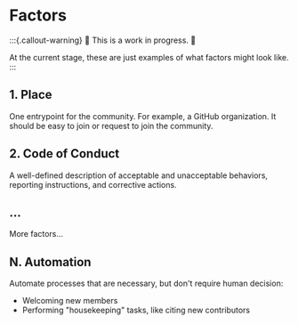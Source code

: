 # Factors

:::{.callout-warning}
🚧 This is a work in progress. 🚧

At the current stage, these are just examples of what factors might look like.
:::


## 1. Place

One entrypoint for the community. For example, a GitHub organization. It should be easy
to join or request to join the community.


## 2. Code of Conduct

A well-defined description of acceptable and unacceptable behaviors, reporting
instructions, and corrective actions.


## ...

More factors...


## N. Automation

Automate processes that are necessary, but don't require human decision:

* Welcoming new members
* Performing "housekeeping" tasks, like citing new contributors
